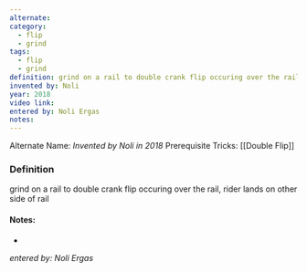 ```yaml
---
alternate: 
category:
  - flip
  - grind
tags:
  - flip
  - grind
definition: grind on a rail to double crank flip occuring over the rail, rider lands on other side of rail
invented by: Noli
year: 2018
video link: 
entered by: Noli Ergas
notes: 
---
```

Alternate Name: 
*Invented by Noli in 2018*
Prerequisite Tricks: [[Double Flip]]

### Definition
grind on a rail to double crank flip occuring over the rail, rider lands on other side of rail


#### Notes:
- 
*entered by: Noli Ergas*
